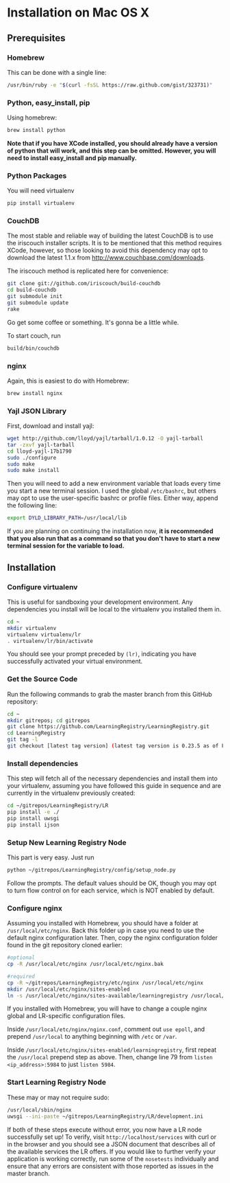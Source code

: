 # Installation on Mac OS X

## Prerequisites

### Homebrew
This can be done with a single line:

```bash
/usr/bin/ruby -e "$(curl -fsSL https://raw.github.com/gist/323731)"
```

### Python, easy_install, pip
Using homebrew:

```bash
brew install python
```

**Note that if you have XCode installed, you should already have a version of python that will work, and this step can be omitted. However, you will need to install easy_install and pip manually.**

### Python Packages
You will need virtualenv
```bash
pip install virtualenv
```

### CouchDB
The most stable and reliable way of building the latest CouchDB is to use the iriscouch installer scripts. It is to be mentioned that this method requires XCode, however, so those looking to avoid this dependency may opt to download the latest 1.1.x from http://www.couchbase.com/downloads.

The iriscouch method is replicated here for convenience:

```bash
git clone git://github.com/iriscouch/build-couchdb
cd build-couchdb
git submodule init
git submodule update
rake
```

Go get some coffee or something. It's gonna be a little while.

To start couch, run
```bash
build/bin/couchdb
```

### nginx

Again, this is easiest to do with Homebrew:
```bash
brew install nginx
```

### Yajl JSON Library
First, download and install yajl:

```bash
wget http://github.com/lloyd/yajl/tarball/1.0.12 -O yajl-tarball
tar -zxvf yajl-tarball
cd lloyd-yajl-17b1790
sudo ./configure
sudo make
sudo make install
```

Then you will need to add a new environment variable that loads every time you start a new terminal session. I used the global `/etc/bashrc`, but others may opt to use the user-specific bashrc or profile files. Either way, append the following line: 

```bash
export DYLD_LIBRARY_PATH=/usr/local/lib
```

If you are planning on continuing the installation now, **it is recommended that you also run that as a command so that you don't have to start a new terminal session for the variable to load.**

## Installation

### Configure virtualenv

This is useful for sandboxing your development environment. Any dependencies you install will be local to the virtualenv you installed them in.

```bash
cd ~
mkdir virtualenv
virtualenv virtualenv/lr
. virtualenv/lr/bin/activate
```

You should see your prompt preceded by `(lr)`, indicating you have successfully activated your virtual environment.

### Get the Source Code

Run the following commands to grab the master branch from this GitHub repository:

```bash
cd ~
mkdir gitrepos; cd gitrepos
git clone https://github.com/LearningRegistry/LearningRegistry.git
cd LearningRegistry
git tag -l
git checkout [latest tag version] (latest tag version is 0.23.5 as of Feb. 7th 2012)
```

### Install dependencies

This step will fetch all of the necessary dependencies and install them into your virtualenv, assuming you have followed this guide in sequence and are currently in the virtualenv previously created:

```bash
cd ~/gitrepos/LearningRegistry/LR
pip install -e ./
pip install uwsgi
pip install ijson
```

### Setup New Learning Registry Node
This part is very easy. Just run

```bash
python ~/gitrepos/LearningRegistry/config/setup_node.py
```

Follow the prompts. The default values should be OK, though you may opt to turn flow control on for each service, which is NOT enabled by default.

### Configure nginx
Assuming you installed with Homebrew, you should have a folder at `/usr/local/etc/nginx`. Back this folder up in case you need to use the default nginx configuration later. Then, copy the nginx configuration folder found in the git repository cloned earlier:

```bash
#optional
cp -R /usr/local/etc/nginx /usr/local/etc/nginx.bak 

#required
cp -R ~/gitrepos/LearningRegistry/etc/nginx /usr/local/etc/nginx
mkdir /usr/local/etc/nginx/sites-enabled
ln -s /usr/local/etc/nginx/sites-available/learningregistry /usr/local/etc/nginx/sites-enabled/learningregistry
```

If you installed with Homebrew, you will have to change a couple nginx global and LR-specific configuration files. 

Inside `/usr/local/etc/nginx/nginx.conf`, comment out `use epoll`, and prepend `/usr/local` to anything beginning with `/etc` or `/var`. 

Inside `/usr/local/etc/nginx/sites-enabled/learningregistry`, first repeat the `/usr/local` prepend step as above. Then, change line 79 from `listen <ip_address>:5984` to just `listen 5984`.

### Start Learning Registry Node

These may or may not require sudo:

```bash
/usr/local/sbin/nginx
uwsgi --ini-paste ~/gitrepos/LearningRegistry/LR/development.ini
```

If both of these steps execute without error, you now have a LR node successfully set up! To verify, visit `http://localhost/services` with curl or in the browser and you should see a JSON document that describes all of the available services the LR offers. If you would like to further verify your application is working correctly, run some of the `nosetests` individually and ensure that any errors are consistent with those reported as issues in the master branch.